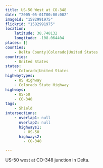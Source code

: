 ```yaml
---
title: US-50 West at CO-348
date: "2005-05-01T00:00:00Z"
imageid: "1582991975"
flickrid: "1582991975"
location:
    latitude: 38.748132
    longitude: -108.064404
places: []
counties:
    - Delta County|Colorado|United States
countries:
    - United States
states:
    - Colorado|United States
highwaytypes:
    - US Highway
    - Colorado State Highway
highways:
    - US-50
    - CO-348
tags:
    - Shield
intersections:
    - overlap1: null
      overlap2: null
      highways1:
        - US-50
      highways2:
        - CO-348

---
```

US-50 west at CO-348 junction in Delta.
